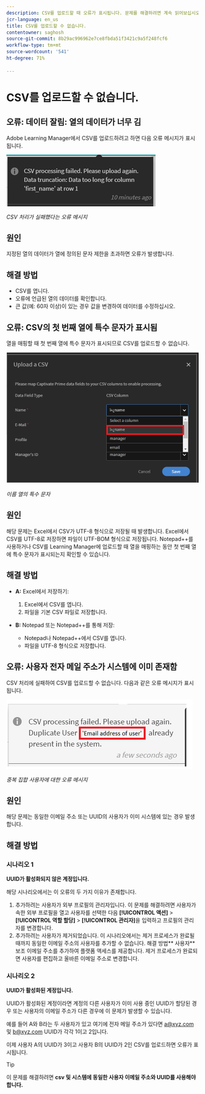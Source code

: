 ```yaml
---
description: CSV를 업로드할 때 오류가 표시됩니다. 문제를 해결하려면 계속 읽어보십시오.
jcr-language: en_us
title: CSV를 업로드할 수 없습니다.
contentowner: saghosh
source-git-commit: 8b29ac996962e7ce8fbda51f3421c9a5f248fcf6
workflow-type: tm+mt
source-wordcount: '541'
ht-degree: 71%

---
```




# CSV를 업로드할 수 없습니다.

## 오류: 데이터 잘림: 열의 데이터가 너무 김

Adobe Learning Manager에서 CSV를 업로드하려고 하면 다음 오류 메시지가 표시됩니다.

![](assets/csv-upload-failed.png)

*CSV 처리가 실패했다는 오류 메시지*

## 원인

지정된 열의 데이터가 열에 정의된 문자 제한을 초과하면 오류가 발생합니다.

## 해결 방법

* CSV를 엽니다.
* 오류에 언급된 열의 데이터를 확인합니다.
* 큰 값(예: 60자 이상)이 있는 경우 값을 변경하여 데이터를 수정하십시오.

## 오류: CSV의 첫 번째 열에 특수 문자가 표시됨

열을 매핑할 때 첫 번째 열에 특수 문자가 표시되므로 CSV를 업로드할 수 없습니다.

![](assets/csv-2.png)

*이름 열의 특수 문자*

## 원인

해당 문제는 Excel에서 CSV가 UTF-8 형식으로 저장될 때 발생합니다. Excel에서 CSV를 UTF-8로 저장하면 파일이 UTF-BOM 형식으로 저장됩니다. Notepad++를 사용하거나 CSV를 Learning Manager에 업로드할 때 열을 매핑하는 동안 첫 번째 열에 특수 문자가 표시되는지 확인할 수 있습니다.

## 해결 방법

* **A:** Excel에서 저장하기:

   1. Excel에서 CSV를 엽니다.
   1. 파일을 기본 CSV 파일로 저장합니다.

* **B:** Notepad 또는 Notepad++를 통해 저장:

   * Notepad나 Notepad++에서 CSV를 엽니다.
   * 파일을 UTF-8 형식으로 저장합니다.

## 오류: 사용자 전자 메일 주소가 시스템에 이미 존재함

CSV 처리에 실패하여 CSV를 업로드할 수 없습니다. 다음과 같은 오류 메시지가 표시됩니다.

![](assets/csv-3.png)

*중복 집합 사용자에 대한 오류 메시지*

## 원인

해당 문제는 동일한 이메일 주소 또는 UUID의 사용자가 이미 시스템에 있는 경우 발생합니다.

## 해결 방법

### 시나리오 1

**UUID가 활성화되지 않은 계정입니다.**

해당 시나리오에서는 이 오류의 두 가지 이유가 존재합니다.

1. 추가하려는 사용자가 외부 프로필의 관리자입니다. 이 문제를 해결하려면 사용자가 속한 외부 프로필을 열고 사용자를 선택한 다음 **[!UICONTROL 액션]** > **[!UICONTROL 역할 할당]** > **[!UICONTROL 관리자]**&#x200B;을 입력하고 프로필의 관리자를 변경합니다.
1. 추가하려는 사용자가 제거되었습니다. 이 시나리오에서는 제거 프로세스가 완료될 때까지 동일한 이메일 주소의 사용자를 추가할 수 없습니다. 해결 방법** 사용자** 보조 이메일 주소를 추가하여 플랫폼 액세스를 제공합니다. 제거 프로세스가 완료되면 사용자를 편집하고 올바른 이메일 주소로 변경합니다.

### 시나리오 2

**UUID가 활성화된 계정입니다.**

UUID가 활성화된 계정이라면 계정의 다른 사용자가 이미 사용 중인 UUID가 할당된 경우 또는 사용자의 이메일 주소가 다른 경우에 이 문제가 발생할 수 있습니다.

예를 들어 A와 B라는 두 사용자가 있고 여기에 전자 메일 주소가 있다면  <a@xyz.com> 및 <b@xyz.com> UUID가 각각 1이고 2입니다.

이제 사용자 A의 UUID가 3이고 사용자 B의 UUID가 2인 CSV를 업로드하면 오류가 표시됩니다.

>[!TIP]
>
>이 문제를 해결하려면 **csv 및 시스템에 동일한 사용자 이메일 주소와 UUID를 사용해야합니다.**

